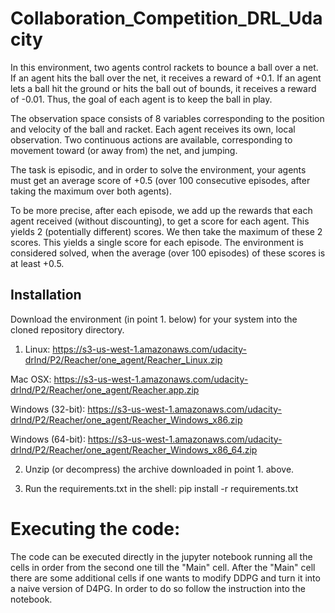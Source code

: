 # Collaboration_Competition_DRL_Udacity

In this environment, two agents control rackets to bounce a ball over a net. If an agent hits the ball over the net, it receives a reward of +0.1. If an agent lets a ball hit the ground or hits the ball out of bounds, it receives a reward of -0.01. Thus, the goal of each agent is to keep the ball in play.

The observation space consists of 8 variables corresponding to the position and velocity of the ball and racket. Each agent receives its own, local observation. Two continuous actions are available, corresponding to movement toward (or away from) the net, and jumping.

The task is episodic, and in order to solve the environment, your agents must get an average score of +0.5 (over 100 consecutive episodes, after taking the maximum over both agents). 

To be more precise, after each episode, we add up the rewards that each agent received (without discounting), to get a score for each agent. This yields 2 (potentially different) scores. We then take the maximum of these 2 scores. This yields a single score for each episode. The environment is considered solved, when the average (over 100 episodes) of these scores is at least +0.5.

## Installation

Download the environment (in point 1. below) for your system into the cloned repository directory.

1. Linux: https://s3-us-west-1.amazonaws.com/udacity-drlnd/P2/Reacher/one_agent/Reacher_Linux.zip

Mac OSX: https://s3-us-west-1.amazonaws.com/udacity-drlnd/P2/Reacher/one_agent/Reacher.app.zip

Windows (32-bit): https://s3-us-west-1.amazonaws.com/udacity-drlnd/P2/Reacher/one_agent/Reacher_Windows_x86.zip

Windows (64-bit): https://s3-us-west-1.amazonaws.com/udacity-drlnd/P2/Reacher/one_agent/Reacher_Windows_x86_64.zip

2. Unzip (or decompress) the archive downloaded in point 1. above.

3. Run the requirements.txt in the shell: pip install -r requirements.txt

# Executing the code:

The code can be executed directly in the jupyter notebook running all the cells in order from the second one till the "Main" cell.
After the "Main" cell there are some additional cells if one wants to modify DDPG and turn it into a naive version of D4PG. In order to do so follow the instruction into the notebook.

